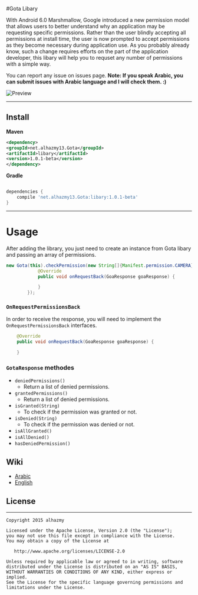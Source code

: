 
#Gota Libary

With Android 6.0 Marshmallow, Google introduced a new permission model that allows users to better understand why an application may be requesting specific permissions. Rather than the user blindly accepting all permissions at install time, the user is now prompted to accept permissions as they become necessary during application use. As you probably already know, such a change requires efforts on the part of the application developer, this libary will help you to requset any number of permissions with a simple way.

You can report any issue on issues page. **Note: If you speak Arabic, you can submit issues with Arabic language and I will check them. :)**

![Preview](https://cloud.githubusercontent.com/assets/4659608/11697977/8366a464-9ecd-11e5-92a2-55114ea91965.gif)


------ 
## Install
**Maven**

```xml
<dependency>
<groupId>net.alhazmy13.Gota</groupId>
<artifactId>libary</artifactId>
<version>1.0.1-beta</version>
</dependency>
```

**Gradle**

```gradle

dependencies {
	compile 'net.alhazmy13.Gota:libary:1.0.1-beta'
}
```

------ 
# Usage


After adding the library, you just need to create an instance from Gota libary and passing an array of permissions.

```java
new Gota(this).checkPermission(new String[]{Manifest.permission.CAMERA}, new Gota.OnRequestPermissionsBack() {
            @Override
            public void onRequestBack(GoaResponse goaResponse) {

            }
        });
```
### `OnRequestPermissionsBack`
In order to receive the response, you will need to implement the `OnRequestPermissionsBack`  interfaces.
```java
    @Override
    public void onRequestBack(GoaResponse goaResponse) {

    }
```

### `GotaResponse` methodes
 
 * `deniedPermissions()` 
     * Return a list of denied permissions.
 * `grantedPermissions()`
      * Return a list of denied permissions.
 * `isGranted(String)`
    * To check if the permission was granted or not.   
 *  `isDenied(String)`
    * To check if the permission was denied or not.   
 * `isAllGranted()`
 * `isAllDenied()`
 * `hasDeniedPermission()`

## Wiki

* [Arabic](http://alhazmy13.net/runtimepermission_and_gota/)
* [English](https://github.com/alhazmy13/Gota/blob/master/README.md)

## License
------ 
    Copyright 2015 alhazmy

    Licensed under the Apache License, Version 2.0 (the "License");
    you may not use this file except in compliance with the License.
    You may obtain a copy of the License at

       http://www.apache.org/licenses/LICENSE-2.0

    Unless required by applicable law or agreed to in writing, software
    distributed under the License is distributed on an "AS IS" BASIS,
    WITHOUT WARRANTIES OR CONDITIONS OF ANY KIND, either express or implied.
    See the License for the specific language governing permissions and
    limitations under the License.
    

